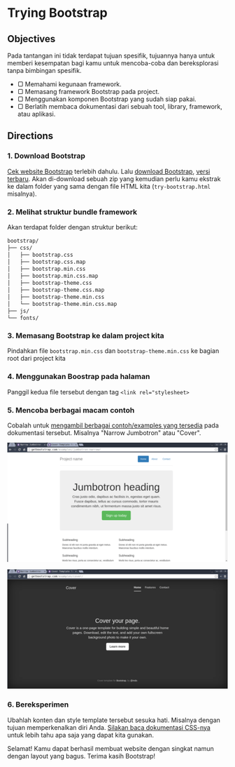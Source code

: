 # Trying Bootstrap

## Objectives

Pada tantangan ini tidak terdapat tujuan spesifik, tujuannya hanya untuk memberi kesempatan bagi kamu untuk mencoba-coba dan bereksplorasi tanpa bimbingan spesifik.

- ▢ Memahami kegunaan framework.
- ▢ Memasang framework Bootstrap pada project.
- ▢ Menggunakan komponen Bootstrap yang sudah siap pakai.
- ▢ Berlatih membaca dokumentasi dari sebuah tool, library, framework, atau aplikasi.

## Directions

### 1. Download Bootstrap

[Cek website Bootstrap](http://getbootstrap.com) terlebih dahulu. Lalu [download Bootstrap](http://getbootstrap.com/getting-started/#download), [versi terbaru](https://github.com/twbs/bootstrap/releases/download/v3.3.6/bootstrap-3.3.6-dist.zip). Akan di-download sebuah zip yang kemudian perlu kamu ekstrak ke dalam folder yang sama dengan file HTML kita (`try-bootstrap.html` misalnya).

### 2. Melihat struktur bundle framework

Akan terdapat folder dengan struktur berikut:

```
bootstrap/
├── css/
│   ├── bootstrap.css
│   ├── bootstrap.css.map
│   ├── bootstrap.min.css
│   ├── bootstrap.min.css.map
│   ├── bootstrap-theme.css
│   ├── bootstrap-theme.css.map
│   ├── bootstrap-theme.min.css
│   └── bootstrap-theme.min.css.map
├── js/
└── fonts/
```

### 3. Memasang Bootstrap ke dalam project kita

Pindahkan file `bootstrap.min.css` dan `bootstrap-theme.min.css` ke bagian root dari project kita

### 4. Menggunakan Boostrap pada halaman

Panggil kedua file tersebut dengan tag `<link rel="stylesheet>`

### 5. Mencoba berbagai macam contoh

Cobalah untuk [mengambil berbagai contoh/examples yang tersedia](http://getbootstrap.com/getting-started/#examples) pada dokumentasi tersebut. Misalnya "Narrow Jumbotron" atau "Cover".

![Narrow Jumbotron](assets/bootstrap-jumbotron.png)

![Cover](assets/bootstrap-cover.png)

### 6. Bereksperimen

Ubahlah konten dan style template tersebut sesuka hati. Misalnya dengan tujuan memperkenalkan diri Anda. [Silakan baca dokumentasi CSS-nya](http://getbootstrap.com/css) untuk lebih tahu apa saja yang dapat kita gunakan.

Selamat! Kamu dapat berhasil membuat website dengan singkat namun dengan layout yang bagus. Terima kasih Bootstrap!
